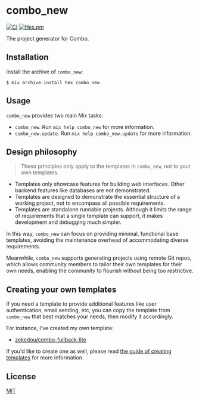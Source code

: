 # combo_new

[![CI](https://github.com/combo-lab/combo_new/actions/workflows/ci.yml/badge.svg)](https://github.com/combo-lab/combo_new/actions/workflows/ci.yml)
[![Hex.pm](https://img.shields.io/hexpm/v/combo_new.svg)](https://hex.pm/packages/combo_new)

The project generator for Combo.

## Installation

Install the archive of `combo_new`:

```
$ mix archive.install hex combo_new
```

## Usage

`combo_new` provides two main Mix tasks:

- `combo_new`. Run `mix help combo_new` for more information.
- `combo_new.update`. Run `mix help combo_new.update` for more information.

## Design philosophy

> These principles only apply to the templates in `combo_new`, not to your own templates.

- Templates only showcase features for building web interfaces. Other backend features like databases are not demonstrated.
- Templates are designed to demonstrate the essential structure of a working project, not to encompass all possible requirements.
- Templates are standalone runnable projects. Although it limits the range of requirements that a single template can support, it makes development and debugging much simpler.

In this way, `combo_new` can focus on providing minimal, functional base templates, avoiding the maintenance overhead of accommodating diverse requirements.

Meanwhile, `combo_new` supports generating projects using remote Git repos, which allows community members to tailor their own templates for their own needs, enabling the community to flourish without being too restrictive.

## Creating your own templates

If you need a template to provide additional features like user authentication, email sending, etc, you can copy the template from `combo_new` that best matches your needs, then modify it accordingly.

For instance, I've created my own template:

- [zekedou/combo-fullback-lite](https://github.com/zekedou/combo-fullstack-lite)

If you'd like to create one as well, please read [the guide of creating templates](./CREATING_TEMPLATES.md) for more information.

## License

[MIT](./LICENSE)
